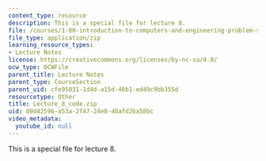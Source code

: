 ```yaml
---
content_type: resource
description: This is a special file for lecture 8.
file: /courses/1-00-introduction-to-computers-and-engineering-problem-solving-spring-2012/00d42596a53a2f4724e840afd26a58bc_Lecture_8_code.zip
file_type: application/zip
learning_resource_types:
- Lecture Notes
license: https://creativecommons.org/licenses/by-nc-sa/4.0/
ocw_type: OCWFile
parent_title: Lecture Notes
parent_type: CourseSection
parent_uid: cfe95031-1d4d-a15d-46b1-ed49c9bb355d
resourcetype: Other
title: Lecture_8_code.zip
uid: 00d42596-a53a-2f47-24e8-40afd26a58bc
video_metadata:
  youtube_id: null
---
```

This is a special file for lecture 8.